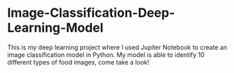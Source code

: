 # Image-Classification-Deep-Learning-Model
This is my deep learning project where I used Jupiter Notebook to create an image classification model in Python.
My model is able to identify 10 different types of food images, come take a look!
